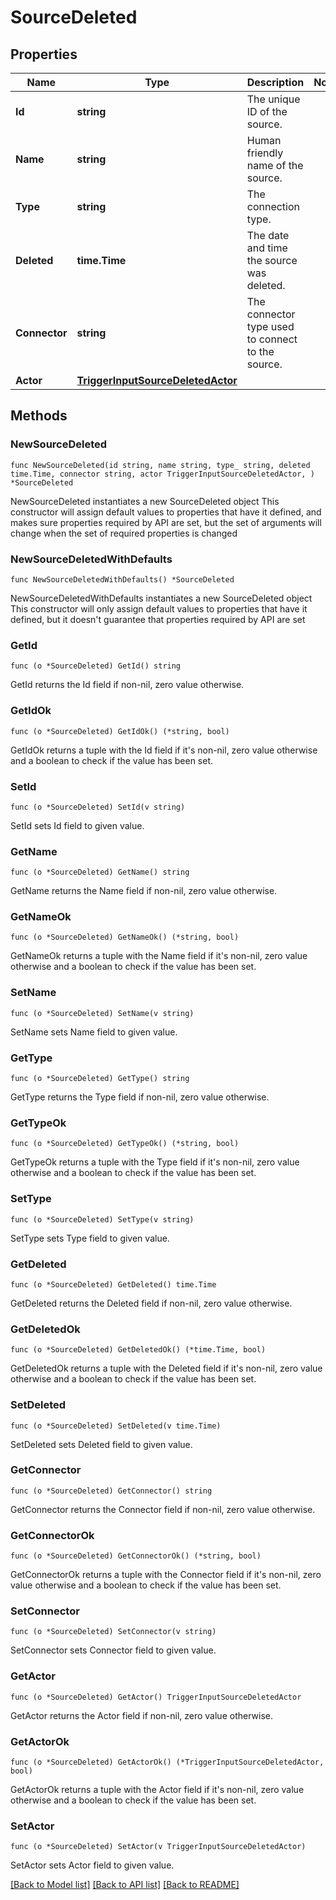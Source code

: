 # SourceDeleted

## Properties

Name | Type | Description | Notes
------------ | ------------- | ------------- | -------------
**Id** | **string** | The unique ID of the source. | 
**Name** | **string** | Human friendly name of the source. | 
**Type** | **string** | The connection type. | 
**Deleted** | **time.Time** | The date and time the source was deleted. | 
**Connector** | **string** | The connector type used to connect to the source. | 
**Actor** | [**TriggerInputSourceDeletedActor**](TriggerInputSourceDeletedActor.md) |  | 

## Methods

### NewSourceDeleted

`func NewSourceDeleted(id string, name string, type_ string, deleted time.Time, connector string, actor TriggerInputSourceDeletedActor, ) *SourceDeleted`

NewSourceDeleted instantiates a new SourceDeleted object
This constructor will assign default values to properties that have it defined,
and makes sure properties required by API are set, but the set of arguments
will change when the set of required properties is changed

### NewSourceDeletedWithDefaults

`func NewSourceDeletedWithDefaults() *SourceDeleted`

NewSourceDeletedWithDefaults instantiates a new SourceDeleted object
This constructor will only assign default values to properties that have it defined,
but it doesn't guarantee that properties required by API are set

### GetId

`func (o *SourceDeleted) GetId() string`

GetId returns the Id field if non-nil, zero value otherwise.

### GetIdOk

`func (o *SourceDeleted) GetIdOk() (*string, bool)`

GetIdOk returns a tuple with the Id field if it's non-nil, zero value otherwise
and a boolean to check if the value has been set.

### SetId

`func (o *SourceDeleted) SetId(v string)`

SetId sets Id field to given value.


### GetName

`func (o *SourceDeleted) GetName() string`

GetName returns the Name field if non-nil, zero value otherwise.

### GetNameOk

`func (o *SourceDeleted) GetNameOk() (*string, bool)`

GetNameOk returns a tuple with the Name field if it's non-nil, zero value otherwise
and a boolean to check if the value has been set.

### SetName

`func (o *SourceDeleted) SetName(v string)`

SetName sets Name field to given value.


### GetType

`func (o *SourceDeleted) GetType() string`

GetType returns the Type field if non-nil, zero value otherwise.

### GetTypeOk

`func (o *SourceDeleted) GetTypeOk() (*string, bool)`

GetTypeOk returns a tuple with the Type field if it's non-nil, zero value otherwise
and a boolean to check if the value has been set.

### SetType

`func (o *SourceDeleted) SetType(v string)`

SetType sets Type field to given value.


### GetDeleted

`func (o *SourceDeleted) GetDeleted() time.Time`

GetDeleted returns the Deleted field if non-nil, zero value otherwise.

### GetDeletedOk

`func (o *SourceDeleted) GetDeletedOk() (*time.Time, bool)`

GetDeletedOk returns a tuple with the Deleted field if it's non-nil, zero value otherwise
and a boolean to check if the value has been set.

### SetDeleted

`func (o *SourceDeleted) SetDeleted(v time.Time)`

SetDeleted sets Deleted field to given value.


### GetConnector

`func (o *SourceDeleted) GetConnector() string`

GetConnector returns the Connector field if non-nil, zero value otherwise.

### GetConnectorOk

`func (o *SourceDeleted) GetConnectorOk() (*string, bool)`

GetConnectorOk returns a tuple with the Connector field if it's non-nil, zero value otherwise
and a boolean to check if the value has been set.

### SetConnector

`func (o *SourceDeleted) SetConnector(v string)`

SetConnector sets Connector field to given value.


### GetActor

`func (o *SourceDeleted) GetActor() TriggerInputSourceDeletedActor`

GetActor returns the Actor field if non-nil, zero value otherwise.

### GetActorOk

`func (o *SourceDeleted) GetActorOk() (*TriggerInputSourceDeletedActor, bool)`

GetActorOk returns a tuple with the Actor field if it's non-nil, zero value otherwise
and a boolean to check if the value has been set.

### SetActor

`func (o *SourceDeleted) SetActor(v TriggerInputSourceDeletedActor)`

SetActor sets Actor field to given value.



[[Back to Model list]](../README.md#documentation-for-models) [[Back to API list]](../README.md#documentation-for-api-endpoints) [[Back to README]](../README.md)


